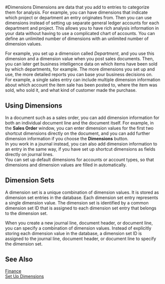 <properties
                pageTitle="Dimensions| Project “Madeira”"
                description="Using dimensions to analyse data." 
                services="project-madeira" 
                documentationCenter=""
                authors="edupont04"
/>
<tags
    ms.service="project-madeira"
    ms.topic="article"
    ms.author="edupont04" />
                
#Dimensions
Dimensions are data that you add to entries to categorize them for analysis. For example, you can have dimensions that indicate which project or department an entry originates from. 
Then you can use dimensions instead of setting up separate general ledger accounts for each department and project. This allows you to have rich analysis information in your data without having to use a complicated chart of accounts. 
You can define an unlimited number of dimensions with an unlimited number of dimension values.  

For example, you set up a dimension called *Department*, and you use this dimension and a dimension value when you post sales documents. Then, you can later get business intelligence data on which items have been sold by which departments, for example. 
The more dimensions you set up and use, the more detailed reports you can base your business decisions on. For example, a single sales entry can include multiple dimension information about which account the item sale has been posted to, where the item was sold, who sold it, and what kind of customer made the purchase.  

## Using Dimensions
In a document such as a sales order, you can add dimension information for both an individual document line and the document itself. For example, in the **Sales Order** window, you can enter dimension values for the first two shortcut dimensions directly on the document, and you can add further dimension information if you choose the **Dimensions** button.  
In you work in a journal instead, you can also add dimension information to an entry in the same way, if you have set up shortcut dimensions as fields directly on journal lines.  
You can set up default dimensions for accounts or account types, so that dimensions and dimension values are filled in automatically.  

## Dimension Sets
A dimension set is a unique combination of dimension values. It is stored as dimension set entries in the database. Each dimension set entry represents a single dimension value. The dimension set is identified by a common dimension set ID that is assigned to each dimension set entry that belongs to the dimension set.  

When you create a new journal line, document header, or document line, you can specify a combination of dimension values. Instead of explicitly storing each dimension value in the database, a dimension set ID is assigned to the journal line, document header, or document line to specify the dimension set.  

## See Also
[Finance](finance.md)  
[Set Up Dimensions](finance-setup-dimensions.md)  
